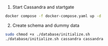 1. Start Cassandra and startgate
```bash
docker compose -f docker-compose.yaml up -d
```
2. Create schema and dummy data
```bash
sudo chmod +x ./database/initialize.sh
./database/initialize.sh cassandra cassandra
```
